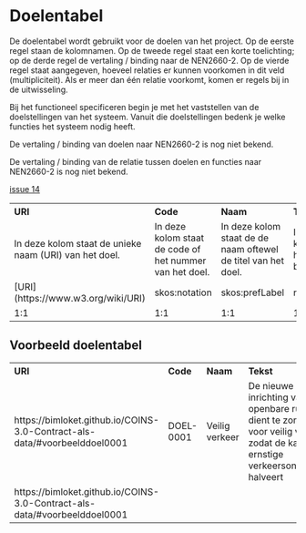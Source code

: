 # Doelentabel

De doelentabel wordt gebruikt voor de doelen van het project. Op de eerste regel staan de kolomnamen. Op de tweede regel staat een korte toelichting; op de derde regel de vertaling / binding naar de NEN2660-2. Op de vierde regel staat aangegeven, hoeveel relaties er kunnen voorkomen in dit veld (multipliciteit). Als er meer dan één relatie voorkomt, komen er regels bij in de uitwisseling. 


Bij het functioneel specificeren begin je met het vaststellen van de doelstellingen van het systeem. Vanuit die doelstellingen bedenk je welke functies het systeem nodig heeft.

<p class="note">
De vertaling / binding van doelen naar NEN2660-2 is nog niet bekend. 
</p>

<p class="note">
De vertaling / binding van de relatie tussen doelen en functies naar NEN2660-2 is nog niet bekend.
</p>

[issue 14](https://github.com/bimloket/COINS-3.0-Contract-als-data/issues/14)

<table class="wikitable" style="text-align:left; valign:top">
<tr>
<th> URI
</th>
<th> Code
</th>
<th> Naam
</th>
<th> Tekst
</th>
<th> heeftDeel
</th>
<th> specificeert
</th></tr>
<tr>
<td> In deze kolom staat de unieke naam (URI) van het doel. </td>
<td> In deze kolom staat de code of het nummer van het doel. </td>
<td> In deze kolom staat de de naam oftewel de titel van het doel. </td>
<td> In deze kolom staat het doel beschreven. </td>
<td> In deze kolom staat de URI van een onderliggend doel. </td>
<td> In deze kolom staat de URI van het Onderwerp van het doel. </td>
</tr>
<tr>
<td> [URI](https://www.w3.org/wiki/URI) </td>
<td> skos:notation </td>
<td> skos:prefLabel </td>
<td> rdf:value </td>
<td> nen2660:heeftDeel </td>
<td> nen2660:heeftVoorwaarde </td>
</tr>
<tr>
<td> 1:1 </td>
<td> 1:1 </td>
<td> 1:1 </td>
<td> 1:1 </td>
<td> 0:n </td>
<td> 1:n </td>
</tr>
</table>

## Voorbeeld doelentabel

<table class="wikitable" style="text-align:left; valign:top">
<tr>
<th> URI
</th>
<th> Code
</th>
<th> Naam
</th>
<th> Tekst
</th>
<th> heeftDeel
</th>
<th> specificeert
</th></tr>
<tr>
<td> https://bimloket.github.io/COINS-3.0-Contract-als-data/#voorbeelddoel0001 </td>
<td> DOEL-0001 </td>
<td> Veilig verkeer </td>
<td> De nieuwe inrichting van de openbare ruimte dient te zorgen voor veilig verkeer, zodat de kans op ernstige verkeersongevallen halveert </td>
<td> https://bimloket.github.io/COINS-3.0-Contract-als-data/#voorbeelddoel0002 </td>
<td> https://bimloket.github.io/COINS-3.0-Contract-als-data/#voorbeeldfunctie0001 </td>
</tr>
<tr>
<td> https://bimloket.github.io/COINS-3.0-Contract-als-data/#voorbeelddoel0001  </td>
<td>  </td>
<td>  </td>
<td>  </td>
<td> https://bimloket.github.io/COINS-3.0-Contract-als-data/#voorbeelddoel0003 </td>
<td>  </td>
</tr>
</table>



